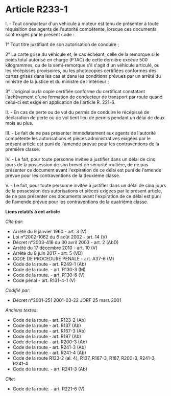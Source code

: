 # Article R233-1

I. - Tout conducteur d'un véhicule à moteur est tenu de présenter à toute réquisition des agents de l'autorité compétente,
lorsque ces documents sont exigés par le présent code :

1° Tout titre justifiant de son autorisation de conduire ;

2° La carte grise du véhicule et, le cas échéant, celle de la remorque si le poids total autorisé en charge (PTAC) de cette
dernière excède 500 kilogrammes, ou de la semi-remorque s'il s'agit d'un véhicule articulé, ou les récépissés provisoires, ou
les photocopies certifiées conformes des cartes grises dans les cas et dans les conditions prévues par un arrêté du ministre
de la justice et du ministre de l'intérieur ;

3° L'original ou la copie certifiée conforme du certificat constatant l'achèvement d'une formation de conducteur de transport
par route quand celui-ci est exigé en application de l'article R. 221-6.

II. - En cas de perte ou de vol du permis de conduire le récépissé de déclaration de perte ou de vol tient lieu de permis
pendant un délai de deux mois au plus.

III. - Le fait de ne pas présenter immédiatement aux agents de l'autorité compétente les autorisations et pièces
administratives exigées par le présent article est puni de l'amende prévue pour les contraventions de la première classe.

IV. - Le fait, pour toute personne invitée à justifier dans un délai de cinq jours de la possession de son brevet de sécurité
routière, de ne pas présenter ce document avant l'expiration de ce délai est puni de l'amende prévue pour les contraventions
de la deuxième classe.

V. - Le fait, pour toute personne invitée à justifier dans un délai de cinq jours de la possession des autorisations et
pièces exigées par le présent article, de ne pas présenter ces documents avant l'expiration de ce délai est puni de l'amende
prévue pour les contraventions de la quatrième classe.

**Liens relatifs à cet article**

_Cité par_:

  - Arrêté du 9 janvier 1960 - art. 3 (V)
  - Loi n°2002-1062 du 6 août 2002 - art. 14 (V)
  - Décret n°2003-416 du 30 avril 2003 - art. 2 (AbD)
  - Arrêté du 17 décembre 2010 - art. 10 (V)
  - Arrêté du 8 juin 2017 - art. 5 (VD)
  - CODE DE PROCEDURE PENALE - art. A37-6 (M)
  - Code de la route - art. R249-1 (Ab)
  - Code de la route. - art. R130-3 (M)
  - Code de la route. - art. R130-6 (V)
  - Code pénal - art. R131-4-1 (V)

_Codifié par_:

  - Décret n°2001-251 2001-03-22 JORF 25 mars 2001

_Anciens textes_:

  - Code de la route - art. R123-2 (Ab)
  - Code de la route - art. R137 (Ab)
  - Code de la route - art. R167-3 (Ab)
  - Code de la route - art. R187 (Ab)
  - Code de la route - art. R200-3 (Ab)
  - Code de la route - art. R241-3 (Ab)
  - Code de la route - art. R241-4 (Ab)
  - Code de la route R123-2 (al. 4), R137, R167-3, R187, R200-3, R241-3, R241-4
  - Code de la route. - art. R241-3 (Ab)

_Cite_:

  - Code de la route. - art. R221-6 (V)
